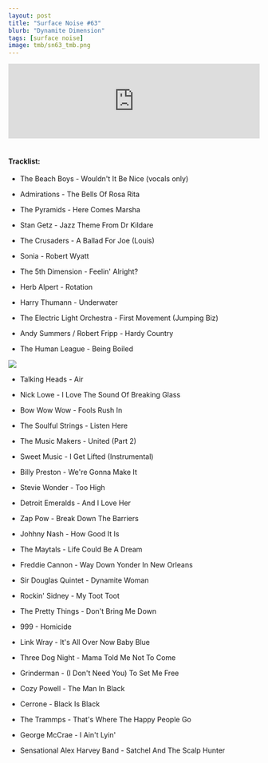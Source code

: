 ```yaml
---
layout: post
title: "Surface Noise #63"
blurb: "Dynamite Dimension"
tags: [surface noise]
image: tmb/sn63_tmb.png
---
```


<iframe scrolling="no" id="hearthis_at_track_3580600" width="100%" height="150" src="https://hearthis.at/embed/3580600/transparent_black/?hcolor=&color=&style=2&block_size=2&block_space=1&background=1&waveform=0&cover=0&autoplay=0&css=" frameborder="0" allowtransparency allow="autoplay"><p>Listen to <a href="https://hearthis.at/zerocc/surface-noise-63-8819/" target="_blank">Surface Noise #63 (8/8/19)</a> <span>by</span><a href="https://hearthis.at/zerocc/" target="_blank" >Zero</a> <span>on</span> <a href="https://hearthis.at/" target="_blank">hearthis.at</a></p></iframe>
&nbsp;

#### Tracklist:

- The Beach Boys - Wouldn't It Be Nice (vocals only)
- Admirations - The Bells Of Rosa Rita
- The Pyramids - Here Comes Marsha

- Stan Getz - Jazz Theme From Dr Kildare
- The Crusaders - A Ballad For Joe (Louis)
- Sonia - Robert Wyatt

- The 5th Dimension - Feelin' Alright?
- Herb Alpert - Rotation
- Harry Thumann - Underwater

- The Electric Light Orchestra - First Movement (Jumping Biz)
- Andy Summers / Robert Fripp - Hardy Country
- The Human League - Being Boiled

![](https://lh3.googleusercontent.com/fd7ml6YMT7gQg3z41SNbE95m_0nEDtHXxJiFntICHgCP6_boUU9ytue-40ZRbD0hKT8AoebXO7N8Bewy6QsJTOtJtWRRJ0m1J0JYWrM8JxXF97ccy-koDPIcJZF90_LcwJgcw23EfWFwrqrKd3Oyerf3LKtvfRuxvvA75y8_pZikjsvKaIqLdmtc-wy6pW6FHyVF39WG4SsYqICWg5fjNBpnnd_IbmG8r3k1YydIGEUcPgYrYiYMSCa2KExtOqkrGOLgvxlqOVweFu2giPNUHxnFc039b-NLnLW5CoiRxZ26jAeBekK3cCmYPBungYTyG_EWBb8cAKaXb03h2Cdk7Orytk7Ac4X4KiLCeEZ3cx0njTzaPPlNzFmkty80tZPIF_62x1akKiW6xxm_tA4tobosFx67N1Vdc99Wce3VN1c9bBZS1_DJZH7lxX2sIAm6G54ugTmy7pmpeFgch9IwC7cFmIrMR8Jz_U-uSFWPfDpjOkHU7wEvbkKjPZ5mht76zJro02RVxAcy_sxi4gpNAOok7NPD6i5m8ZGFUUJDbDCzCWrWO72i0tNrv6gGHqysaayoD-65Miwet2_kBvOBpwqWLiY5WhhCB0J0doD7BwOx_KDTFuMkKPeVB8BGVUySZFLszpcgB8_ZQhO1rO1YGLoU=w535-h531-no)

- Talking Heads - Air
- Nick Lowe - I Love The Sound Of Breaking Glass
- Bow Wow Wow - Fools Rush In

- The Soulful Strings - Listen Here
- The Music Makers - United (Part 2)
- Sweet Music - I Get Lifted (Instrumental)

- Billy Preston - We're Gonna Make It
- Stevie Wonder - Too High
- Detroit Emeralds - And I Love Her

- Zap Pow - Break Down The Barriers
- Johhny Nash - How Good It Is
- The Maytals - Life Could Be A Dream

- Freddie Cannon - Way Down Yonder In New Orleans
- Sir Douglas Quintet - Dynamite Woman
- Rockin' Sidney - My Toot Toot

- The Pretty Things - Don't Bring Me Down
- 999 - Homicide
- Link Wray - It's All Over Now Baby Blue

- Three Dog Night - Mama Told Me Not To Come
- Grinderman - (I Don't Need You) To Set Me Free
- Cozy Powell - The Man In Black

- Cerrone - Black Is Black
- The Trammps - That's Where The Happy People Go
- George McCrae - I Ain't Lyin'

- Sensational Alex Harvey Band - Satchel And The Scalp Hunter
